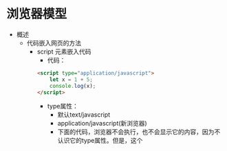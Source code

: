浏览器模型
==========
+ 概述
  + 代码嵌入网页的方法
    + script 元素嵌入代码
      + 代码：
      ```html
      <script type="application/javascript">
          let x = 1 + 5;
          console.log(x);
      </script>
      ```
      + type属性：
        + 默认text/javascript
        + application/javascript(新浏览器)
        + 下面的代码，浏览器不会执行，也不会显示它的内容，因为不认识它的type属性。但是，这个<script>节点依然存在于 DOM 之中，可以使用<script>节点的text属性读出它的内容。
        ```html
        <!DOCTYPE html>
        <html lang="en">
        <head>
            <meta charset="UTF-8">
            <title>Title</title>
            <script id="mydata" type="x-custom-data">
                console.log('Hello World!');
            </script>
            <script>
                console.log(document.getElementById('mydata').text);
            </script>
        </head>
        <body>
        
        </body>
        </html>

        ```
    + script 元素加载外部脚本
      + 代码：
      ```html
      <script src="https://www.example.com/script.js" charset="UTF-8"></script>
      ```
      + 加载外部脚本和直接添加代码块，这两种方法不能混用
      + 为了防止攻击者篡改外部脚本，script标签允许设置一个integrity属性，写入该外部脚本的 Hash 签名，用来验证脚本的一致性
      ```html
      <script src="/assets/application.js"
        integrity="sha256-TvVUHzSfftWg1rcfL6TIJ0XKEGrgLyEq6lEpcmrG9qs=">
      </script>
      ```
      
